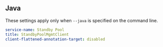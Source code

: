 ## Java

These settings apply only when `--java` is specified on the command line.

``` yaml $(java)
service-name: Standby Pool
title: StandbyPoolMgmtClient
client-flattened-annotation-target: disabled
```
